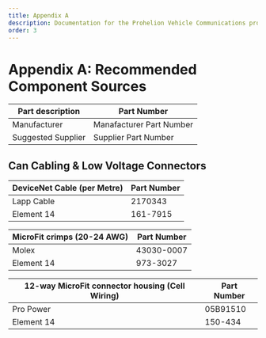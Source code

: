```yaml
---
title: Appendix A
description: Documentation for the Prohelion Vehicle Communications protocol
order: 3
---
```


# Appendix A: Recommended Component Sources

| Part description   | Part Number                    |  
|--------------------|--------------------------------|
| Manufacturer       | Manafacturer Part Number       |
| Suggested Supplier | Supplier Part Number           |

## Can Cabling & Low Voltage Connectors

| DeviceNet Cable (per Metre) | Part Number |      
|-----------------------------|-------------|
| Lapp Cable                  | 2170343     |
| Element 14                  | 161-7915    |

| MicroFit crimps (20-24 AWG) | Part Number |       
|-----------------------------|-------------|
| Molex                       | 43030-0007  |
| Element 14                  | 973-3027    |

| 12-way MicroFit connector housing (Cell Wiring) | Part Number |        
|-------------------------------------------------|-------------|
| Pro Power                                       | 05B91510    |
| Element 14                                      | 150-434     |

